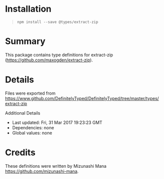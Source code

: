 # Installation
> `npm install --save @types/extract-zip`

# Summary
This package contains type definitions for extract-zip (https://github.com/maxogden/extract-zip).

# Details
Files were exported from https://www.github.com/DefinitelyTyped/DefinitelyTyped/tree/master/types/extract-zip

Additional Details
 * Last updated: Fri, 31 Mar 2017 19:23:23 GMT
 * Dependencies: none
 * Global values: none

# Credits
These definitions were written by Mizunashi Mana <https://github.com/mizunashi-mana>.
